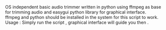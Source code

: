 OS independent basic audio trimmer written in python using ffmpeg as base for trimming audio and easygui python library for graphical interface. 
ffmpeg and python should be installed in the system for this script to work.
Usage : 
Simply run the script , graphical interface will guide you then .
